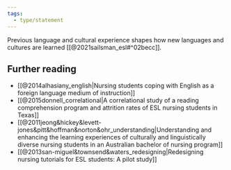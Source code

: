 ```yaml
---
tags:
  - type/statement
---
```

Previous language and cultural experience shapes how new languages and cultures are learned [[@2021sailsman_esl#^02becc]].

## Further reading
- [[@2014alhasiany_english|Nursing students coping with English as a foreign language medium of instruction]]
- [[@2015donnell_correlational|A correlational study of a reading comprehension program and attrition rates of ESL nursing students in Texas]] 
- [[@2011jeong&hickey&levett-jones&pitt&hoffman&norton&ohr_understanding|Understanding and enhancing the learning experiences of culturally and linguistically diverse nursing students in an Australian bachelor of nursing program]]
- [[@2013san-miguel&townsend&waters_redesigning|Redesigning nursing tutorials for ESL students: A pilot study]]